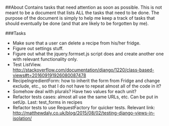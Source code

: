##About
Contains tasks that need attention as soon as possible. This is not 
meant to be a document that lists ALL the tasks that need to be done. 
The purpose of the document is simply to help me keep a track of tasks
that should eventually be done (and that are likely to be forgotten by
me).

###Tasks
- Make sure that a user can delete a recipe from his/her fridge.
- Figure out settings stuff.
- Figure out what the jquery.formset.js script does and create another one 
with relevant functionality only.
- Test ListView.
http://stackoverflow.com/documentation/django/1220/class-based-views#t=201609191926080087478
- RecipeIngredientForm: how to inherit the form from Fridge and change 
exclude, etc., so that I do not have to repeat almost all of the code in it?
- Somehow deal with plurals? Have two values for each unit?
- Refactor tests cases: almost all use the same URLs, etc. Can be put in 
setUp. Last: test_forms in recipes
- Refactor tests to use RequestFactory for quicker tests. Relevant link:
http://matthewdaly.co.uk/blog/2015/08/02/testing-django-views-in-isolation/